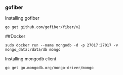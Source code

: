 ### gofiber

Installing gofiber

```
go get github.com/gofiber/fiber/v2

```

##Docker
```
sudo docker run --name mongodb -d -p 27017:27017 -v mongo_data:/data/db mongo

```

Installing mongodb client
```
go get go.mongodb.org/mongo-driver/mongo

```